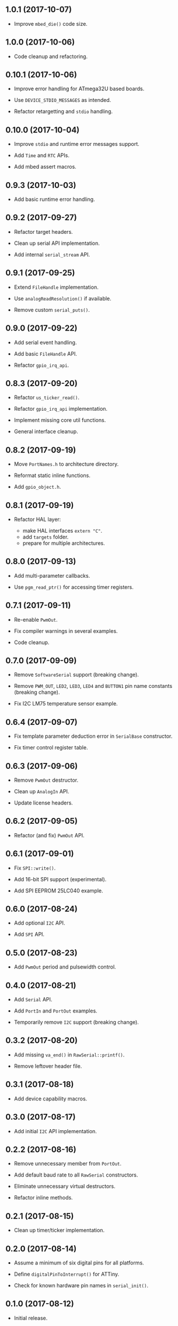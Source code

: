 1.0.1 (2017-10-07)
------------------

- Improve `mbed_die()` code size.


1.0.0 (2017-10-06)
------------------

- Code cleanup and refactoring.


0.10.1 (2017-10-06)
-------------------

- Improve error handling for ATmega32U based boards.

- Use `DEVICE_STDIO_MESSAGES` as intended.

- Refactor retargetting and `stdio` handling.


0.10.0 (2017-10-04)
-------------------

- Improve `stdio` and runtime error messages support.

- Add `Time` and `RTC` APIs.

- Add mbed assert macros.


0.9.3 (2017-10-03)
------------------

- Add basic runtime error handling.


0.9.2 (2017-09-27)
------------------

- Refactor target headers.

- Clean up serial API implementation.

- Add internal `serial_stream` API.


0.9.1 (2017-09-25)
------------------

- Extend `FileHandle` implementation.

- Use `analogReadResolution()` if available.

- Remove custom `serial_puts()`.


0.9.0 (2017-09-22)
------------------

- Add serial event handling.

- Add basic `FileHandle` API.

- Refactor `gpio_irq_api`.


0.8.3 (2017-09-20)
------------------

- Refactor `us_ticker_read()`.

- Refactor `gpio_irq_api` implementation.

- Implement missing core util functions.

- General interface cleanup.


0.8.2 (2017-09-19)
------------------

- Move `PortNames.h` to architecture directory.

- Reformat static inline functions.

- Add `gpio_object.h`.


0.8.1 (2017-09-19)
------------------

- Refactor HAL layer:

  * make HAL interfaces `extern "C"`.
  * add `targets` folder.
  * prepare for multiple architectures.


0.8.0 (2017-09-13)
------------------

- Add multi-parameter callbacks.

- Use `pgm_read_ptr()` for accessing timer registers.


0.7.1 (2017-09-11)
------------------

- Re-enable `PwmOut`.

- Fix compiler warnings in several examples.

- Code cleanup.


0.7.0 (2017-09-09)
------------------

- Remove `SoftwareSerial` support (breaking change).

- Remove `PWM_OUT`, `LED2`, `LED3`, `LED4` and `BUTTON1` pin name
  constants (breaking change).

- Fix I2C LM75 temperature sensor example.


0.6.4 (2017-09-07)
------------------

- Fix template parameter deduction error in `SerialBase` constructor.

- Fix timer control register table.


0.6.3 (2017-09-06)
------------------

- Remove `PwmOut` destructor.

- Clean up `AnalogIn` API.

- Update license headers.


0.6.2 (2017-09-05)
------------------

- Refactor (and fix) `PwmOut` API.


0.6.1 (2017-09-01)
------------------

- Fix `SPI::write()`.

- Add 16-bit SPI support (experimental).

- Add SPI EEPROM 25LC040 example.


0.6.0 (2017-08-24)
------------------

- Add optional `I2C` API.

- Add `SPI` API.


0.5.0 (2017-08-23)
------------------

- Add `PwmOut` period and pulsewidth control.


0.4.0 (2017-08-21)
------------------

- Add `Serial` API.

- Add `PortIn` and `PortOut` examples.

- Temporarily remove `I2C` support (breaking change).


0.3.2 (2017-08-20)
------------------

- Add missing `va_end()` in `RawSerial::printf()`.

- Remove leftover header file.


0.3.1 (2017-08-18)
------------------

- Add device capability macros.


0.3.0 (2017-08-17)
------------------

- Add initial `I2C` API implementation.


0.2.2 (2017-08-16)
------------------

- Remove unnecessary member from `PortOut`.

- Add default baud rate to all `RawSerial` constructors.

- Eliminate unnecessary virtual destructors.

- Refactor inline methods.


0.2.1 (2017-08-15)
------------------

- Clean up timer/ticker implementation.


0.2.0 (2017-08-14)
------------------

- Assume a minimum of six digital pins for all platforms.

- Define `digitalPinToInterrupt()` for ATTiny.

- Check for known hardware pin names in `serial_init()`.


0.1.0 (2017-08-12)
------------------

- Initial release.
